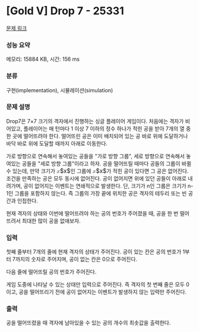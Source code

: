 # [Gold V] Drop 7 - 25331 

[문제 링크](https://www.acmicpc.net/problem/25331) 

### 성능 요약

메모리: 15884 KB, 시간: 156 ms

### 분류

구현(implementation), 시뮬레이션(simulation)

### 문제 설명

<p>Drop7은 7×7 크기의 격자에서 진행하는 싱글 플레이어 게임이다. 처음에는 격자가 비어있고, 플레이어는 매 턴마다 1 이상 7 이하의 정수 하나가 적힌 공을 받아 7개의 열 중 한 곳에 떨어뜨려야 한다. 떨어뜨린 공은 이미 배치되어 있는 공 바로 위에 도달하거나 바닥 바로 위에 도달할 때까지 아래로 이동한다.</p>

<p>가로 방향으로 연속해서 놓여있는 공들을 "가로 방향 그룹", 세로 방향으로 연속해서 놓여있는 공들을 "세로 방향 그룹"이라고 하자. 공을 떨어뜨릴 때마다 공들의 그룹이 바뀔 수 있는데, 만약 크기가 <mjx-container class="MathJax" jax="CHTML" style="font-size: 111.4%; position: relative;"><mjx-math class="MJX-TEX" aria-hidden="true"><mjx-mi class="mjx-i"><mjx-c class="mjx-c1D465 TEX-I"></mjx-c></mjx-mi></mjx-math><mjx-assistive-mml unselectable="on" display="inline"><math xmlns="http://www.w3.org/1998/Math/MathML"><mi>x</mi></math></mjx-assistive-mml><span aria-hidden="true" class="no-mathjax mjx-copytext">$x$</span></mjx-container>인 그룹에 <mjx-container class="MathJax" jax="CHTML" style="font-size: 111.4%; position: relative;"><mjx-math class="MJX-TEX" aria-hidden="true"><mjx-mi class="mjx-i"><mjx-c class="mjx-c1D465 TEX-I"></mjx-c></mjx-mi></mjx-math><mjx-assistive-mml unselectable="on" display="inline"><math xmlns="http://www.w3.org/1998/Math/MathML"><mi>x</mi></math></mjx-assistive-mml><span aria-hidden="true" class="no-mathjax mjx-copytext">$x$</span></mjx-container>가 적힌 공이 있다면 그 공은 없어진다. 조건을 만족하는 공은 모두 동시에 없어진다. 공이 없어지면 위에 있던 공들이 아래로 내려가며, 공이 없어지는 이벤트는 연쇄적으로 발생한다. 단, 크기가 n인 그룹은 크기가 n-1인 그룹을 포함하지 않는다. 즉 그룹의 가장 끝에 위치한 공은 격자의 테두리 또는 빈 공간과 인접한다.</p>

<p>현재 격자의 상태와 이번에 떨어뜨려야 하는 공의 번호가 주어졌을 때, 공을 한 번 떨어뜨려서 최대한 많이 공을 없애보자.</p>

### 입력 

 <p>첫째 줄부터 7개의 줄에 현재 격자의 상태가 주어진다. 공이 있는 칸은 공의 번호가 1부터 7까지의 숫자로 주어지며, 공이 없는 칸은 0으로 주어진다.</p>

<p>다음 줄에 떨어뜨릴 공의 번호가 주어진다.</p>

<p>게임 도중에 나타날 수 있는 상태만 입력으로 주어진다. 즉 격자의 첫 번째 줄은 모두 0이고, 공을 떨어뜨리기 전에 공이 없어지는 이벤트가 발생하지 않는 입력만 주어진다.</p>

### 출력 

 <p>공을 떨어뜨렸을 때 격자에 남아있을 수 있는 공의 개수의 최솟값을 출력한다.</p>

